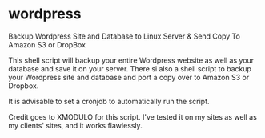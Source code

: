 # wordpress
Backup Wordpress Site and Database to Linux Server & Send Copy To Amazon S3 or DropBox

This shell script will backup your entire Wordpress website as well as your database and save it on your server. There si also a shell script to backup your Wordpress site and database and port a copy over to Amazon S3 or Dropbox.

It is advisable to set a cronjob to automatically run the script.

Credit goes to XMODULO for this script. I've tested it on my sites as well as my clients' sites, and it works flawlessly.

